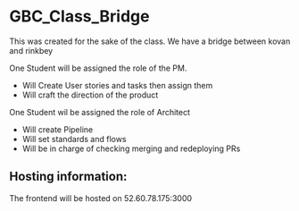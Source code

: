# GBC_Class_Bridge

This was created for the sake of the class. We have a bridge between kovan and rinkbey

One Student will be assigned the role of the PM.
* Will Create User stories and tasks then assign them
* Will craft the direction of the product

One Student wil be assigned the role of Architect
* Will create Pipeline
* Will set standards and flows
* Will be in charge of checking merging and redeploying PRs

## Hosting information:
The frontend will be hosted on 52.60.78.175:3000

